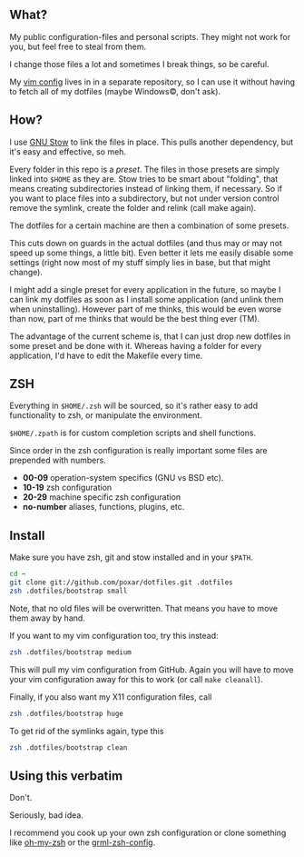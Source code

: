 
## What?

My public configuration-files and personal scripts. They might not work for
you, but feel free to steal from them.

I change those files a lot and sometimes I break things, so be careful.

My [vim config](https://github.com/poxar/vimfiles) lives in in a separate
repository, so I can use it without having to fetch all of my dotfiles
(maybe Windows©, don't ask).

## How?

I use [GNU Stow](http://www.gnu.org/software/stow/ "GNU Stow") to link the
files in place. This pulls another dependency, but it's easy and effective, so
meh.

Every folder in this repo is a *preset*. The files in those presets are simply
linked into `$HOME` as they are. Stow tries to be smart about "folding", that
means creating subdirectories instead of linking them, if necessary. So if you
want to place files into a subdirectory, but not under version control remove
the symlink, create the folder and relink (call make again).

The dotfiles for a certain machine are then a combination of some presets.

This cuts down on guards in the actual dotfiles (and thus may or may not speed
up some things, a little bit). Even better it lets me easily disable some
settings (right now most of my stuff simply lies in base, but that might
change).

I might add a single preset for every application in the future, so maybe I can
link my dotfiles as soon as I install some application (and unlink them when
uninstalling). However part of me thinks, this would be even worse than now,
part of me thinks that would be the best thing ever (TM).

The advantage of the current scheme is, that I can just drop new dotfiles in
some preset and be done with it. Whereas having a folder for every application,
I'd have to edit the Makefile every time.

## ZSH

Everything in `$HOME/.zsh` will be sourced, so it's rather easy to add
functionality to zsh, or manipulate the environment.

`$HOME/.zpath` is for custom completion scripts and shell functions.

Since order in the zsh configuration is really important some files are
prepended with numbers.

* **00-09** operation-system specifics (GNU vs BSD etc).
* **10-19** zsh configuration
* **20-29** machine specific zsh configuration
* **no-number** aliases, functions, plugins, etc.

## Install

Make sure you have zsh, git and stow installed and in your `$PATH`.

```sh
cd ~
git clone git://github.com/poxar/dotfiles.git .dotfiles
zsh .dotfiles/bootstrap small
```

Note, that no old files will be overwritten. That means you have to move them
away by hand.

If you want to my vim configuration too, try this instead:

```sh
zsh .dotfiles/bootstrap medium
```

This will pull my vim configuration from GitHub.
Again you will have to move your vim configuration away for this to work (or
call `make cleanall`).

Finally, if you also want my X11 configuration files, call

```sh
zsh .dotfiles/bootstrap huge
```

To get rid of the symlinks again, type this

```sh
zsh .dotfiles/bootstrap clean
```

## Using this verbatim

Don't.

Seriously, bad idea.

I recommend you cook up your own zsh configuration or clone something like
[oh-my-zsh](https://github.com/robbyrussell/oh-my-zsh) or the
[grml-zsh-config](http://grml.org/zsh/).

